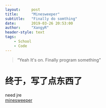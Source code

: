 ```yaml
---
layout:     post
title:      "Minesweeper"
subtitle:   "Finally do somthing"
date:       2019-03-26 20:53:00
author:     "XangyR"
header-style: text
tags:
    - School
    - Code
---
```


> “Yeah It's on. Finally program something”
# 终于，写了点东西了
need jre  
[minesweeper](https://github.com/xangyr/Minesweeper/tree/master/installed_folder)
